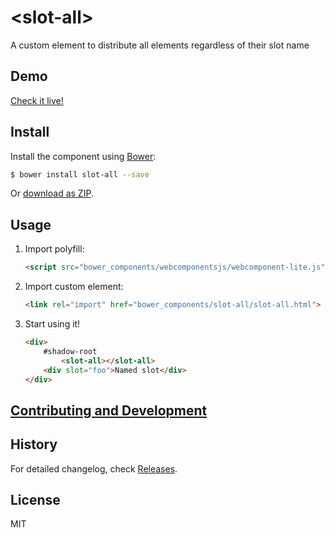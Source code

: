 # &lt;slot-all&gt;

A custom element to distribute all elements regardless of their slot name

## Demo

[Check it live!](http://Juicy.github.io/slot-all)

## Install

Install the component using [Bower](http://bower.io/):

```sh
$ bower install slot-all --save
```

Or [download as ZIP](https://github.com/Juicy/slot-all/archive/master.zip).

## Usage

1. Import polyfill:

    ```html
    <script src="bower_components/webcomponentsjs/webcomponent-lite.js"></script>
    ```

2. Import custom element:

    ```html
    <link rel="import" href="bower_components/slot-all/slot-all.html">
    ```

3. Start using it!

    ```html
    <div>
        #shadow-root
            <slot-all></slot-all>
        <div slot="foo">Named slot</div>
    </div>
    ```

## [Contributing and Development](CONTRIBUTING.md)

## History

For detailed changelog, check [Releases](https://github.com/Juicy/slot-all/releases).

## License

MIT
